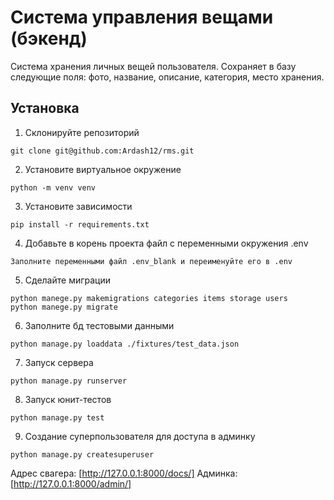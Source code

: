 # Система управления вещами (бэкенд)

Система хранения личных вещей пользователя. 
Сохраняет в базу следующие поля: фото, название, описание, категория, место хранения.

## Установка

1. Склонируйте репозиторий 

```
git clone git@github.com:Ardash12/rms.git
```

2. Установите виртуальное окружение

```
python -m venv venv
```

3. Установите зависимости

```
pip install -r requirements.txt
```

4. Добавьте в корень проекта файл с переменными окружения .env

```
Заполните переменными файл .env_blank и переименуйте его в .env
```

5. Сделайте миграции

```
python manege.py makemigrations categories items storage users
python manege.py migrate
```

6. Заполните бд тестовыми данными

```
python manage.py loaddata ./fixtures/test_data.json
```

7. Запуск сервера

```
python manage.py runserver
```

8. Запуск юнит-тестов 

```
python manage.py test
```

9. Создание суперпользователя для доступа в админку

```
python manage.py createsuperuser
```

Адрес свагера: [http://127.0.0.1:8000/docs/]
Админка: [http://127.0.0.1:8000/admin/]









